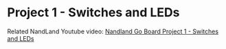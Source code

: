 # Project 1 - Switches and LEDs

Related NandLand Youtube video: [Nandland Go Board Project 1 - Switches and LEDs](https://www.youtube.com/watch?v=l_eo21vHxw0)

